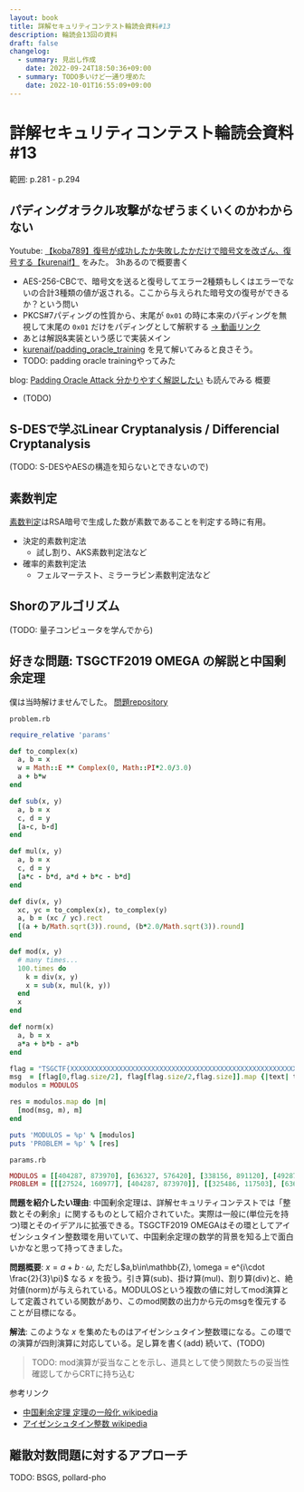```yaml
---
layout: book
title: 詳解セキュリティコンテスト輪読会資料#13
description: 輪読会13回の資料
draft: false
changelog:
  - summary: 見出し作成
    date: 2022-09-24T18:50:36+09:00
  - summary: TODO多いけど一通り埋めた
    date: 2022-10-01T16:55:09+09:00
---
```


# 詳解セキュリティコンテスト輪読会資料#13

範囲: p.281 - p.294

## パディングオラクル攻撃がなぜうまくいくのかわからない

Youtube: [【koba789】復号が成功したか失敗したかだけで暗号文を改ざん、復号する【kurenaif】](https://youtu.be/RlcyBBLVnDo) をみた。
3hあるので概要書く

- AES-256-CBCで、暗号文を送ると復号してエラー2種類もしくはエラーでないの合計3種類の値が返される。ここから与えられた暗号文の復号ができるか？という問い
- PKCS#7パディングの性質から、末尾が `0x01` の時に本来のパディングを無視して末尾の `0x01` だけをパディングとして解釈する [-> 動画リンク](https://youtu.be/RlcyBBLVnDo?t=1332)
- あとは解説&実装という感じで実装メイン
- [kurenaif/padding_oracle_training](https://github.com/kurenaif/padding_oracle_training) を見て解いてみると良さそう。
- TODO: padding oracle trainingやってみた

blog: [Padding Oracle Attack 分かりやすく解説したい](https://partender810.hatenablog.com/entry/2021/06/08/225105) も読んでみる
概要

- (TODO)

## S-DESで学ぶLinear Cryptanalysis / Differencial Cryptanalysis

(TODO: S-DESやAESの構造を知らないとできないので)

## 素数判定

[素数判定](https://ja.wikipedia.org/wiki/%E7%B4%A0%E6%95%B0%E5%88%A4%E5%AE%9A)はRSA暗号で生成した数が素数であることを判定する時に有用。

- 決定的素数判定法
  - 試し割り、AKS素数判定法など
- 確率的素数判定法
  - フェルマーテスト、ミラーラビン素数判定法など

## Shorのアルゴリズム

(TODO: 量子コンピュータを学んでから)

## 好きな問題: TSGCTF2019 OMEGA の解説と中国剰余定理

僕は当時解けませんでした。
[問題repository](https://github.com/tsg-ut/tsgctf/tree/master/crypto/omega)

`problem.rb`

```ruby
require_relative 'params'

def to_complex(x)
  a, b = x
  w = Math::E ** Complex(0, Math::PI*2.0/3.0)
  a + b*w
end

def sub(x, y)
  a, b = x
  c, d = y
  [a-c, b-d]
end

def mul(x, y)
  a, b = x
  c, d = y
  [a*c - b*d, a*d + b*c - b*d]
end

def div(x, y)
  xc, yc = to_complex(x), to_complex(y)
  a, b = (xc / yc).rect
  [(a + b/Math.sqrt(3)).round, (b*2.0/Math.sqrt(3)).round]
end

def mod(x, y)
  # many times...
  100.times do
    k = div(x, y)
    x = sub(x, mul(k, y))
  end
  x
end

def norm(x)
  a, b = x
  a*a + b*b - a*b
end

flag = "TSGCTF{XXXXXXXXXXXXXXXXXXXXXXXXXXXXXXXXXXXXXXXXXXXXXXXXXXXXXXXXXXXXXXXXX}"
msg  = [flag[0,flag.size/2], flag[flag.size/2,flag.size]].map {|text| text.unpack("H*")[0].hex}
modulos = MODULOS

res = modulos.map do |m|
  [mod(msg, m), m]
end

puts 'MODULOS = %p' % [modulos]
puts 'PROBLEM = %p' % [res]
```

`params.rb`

```ruby
MODULOS = [[404287, 873970], [636327, 576420], [338156, 891120], [492879, 529526], [713147, 662709], [993025, 655962], [175379, 419045], [563351, 899507], [542103, 840562], [166864, 951865], [838219, 258645], [480223, 854215], [501143, 184397], [772065, 140479], [236644, 810087], [161194, 189147], [16555, 527922], [310980, 636755], [253315, 757357], [766680, 848857]]
PROBLEM = [[[27524, 160977], [404287, 873970]], [[325486, 117503], [636327, 576420]], [[-299791, -375867], [338156, 891120]], [[-129656, -190359], [492879, 529526]], [[203809, -36629], [713147, 662709]], [[-774345, -129438], [993025, 655962]], [[-34825, 113838], [175379, 419045]], [[36654, 244380], [563351, 899507]], [[242760, -28048], [542103, 840562]], [[104230, 294180], [166864, 951865]], [[49817, -208346], [838219, 258645]], [[14923, 288894], [480223, 854215]], [[100017, 96567], [501143, 184397]], [[172757, 22647], [772065, 140479]], [[74229, 261518], [236644, 810087]], [[-27715, -76038], [161194, 189147]], [[116245, -82633], [16555, 527922]], [[368302, 365778], [310980, 636755]], [[43295, -101755], [253315, 757357]], [[238152, 235140], [766680, 848857]]]
```

**問題を紹介したい理由**: 中国剰余定理は、詳解セキュリティコンテストでは「整数とその剰余」に関するものとして紹介されていた。実際は一般に(単位元を持つ)環とそのイデアルに拡張できる。TSGCTF2019 OMEGAはその環としてアイゼンシュタイン整数環を用いていて、中国剰余定理の数学的背景を知る上で面白いかなと思って持ってきました。

**問題概要**: 
$x = a+b\cdot \omega$, ただし$a,b\in\mathbb{Z}, \omega = e^{i\cdot \frac{2}{3}\pi}$ なる $x$ を扱う。引き算(sub)、掛け算(mul)、割り算(div)と、絶対値(norm)が与えられている。MODULOSという複数の値に対してmod演算として定義されている関数があり、このmod関数の出力から元のmsgを復元することが目標になる。

**解法**: このような $x$ を集めたものはアイゼンシュタイン整数環になる。この環での演算が四則演算に対応している。足し算を書く(add)
続いて、(TODO)

> TODO: mod演算が妥当なことを示し、道具として使う関数たちの妥当性確認してからCRTに持ち込む

参考リンク

- [中国剰余定理 定理の一般化 wikipedia](https://ja.wikipedia.org/wiki/%E4%B8%AD%E5%9B%BD%E3%81%AE%E5%89%B0%E4%BD%99%E5%AE%9A%E7%90%86#.E5.AE.9A.E7.90.86.E3.81.AE.E4.B8.80.E8.88.AC.E5.8C.96)
- [アイゼンシュタイン整数 wikipedia](https://ja.wikipedia.org/wiki/%E3%82%A2%E3%82%A4%E3%82%BC%E3%83%B3%E3%82%B7%E3%83%A5%E3%82%BF%E3%82%A4%E3%83%B3%E6%95%B4%E6%95%B0)

## 離散対数問題に対するアプローチ

TODO: BSGS, pollard-pho
